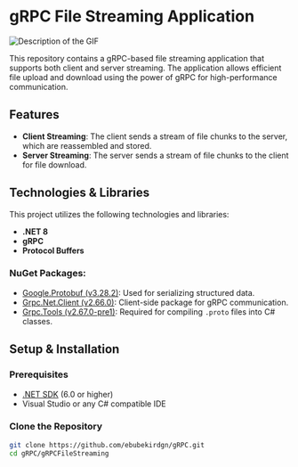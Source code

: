# gRPC File Streaming Application
![Description of the GIF](https://www.webhostdesignpost.com/img/transferring-files.gif)

This repository contains a gRPC-based file streaming application that supports both client and server streaming. The application allows efficient file upload and download using the power of gRPC for high-performance communication.

## Features
- **Client Streaming**: The client sends a stream of file chunks to the server, which are reassembled and stored.
- **Server Streaming**: The server sends a stream of file chunks to the client for file download.

## Technologies & Libraries
This project utilizes the following technologies and libraries:
- **.NET 8**
- **gRPC**
- **Protocol Buffers**

### NuGet Packages:
- [Google.Protobuf (v3.28.2)](https://www.nuget.org/packages/Google.Protobuf/3.28.2): Used for serializing structured data.
- [Grpc.Net.Client (v2.66.0)](https://www.nuget.org/packages/Grpc.Net.Client/2.66.0): Client-side package for gRPC communication.
- [Grpc.Tools (v2.67.0-pre1)](https://www.nuget.org/packages/Grpc.Tools/2.67.0-pre1): Required for compiling `.proto` files into C# classes.

## Setup & Installation

### Prerequisites
- [.NET SDK](https://dotnet.microsoft.com/download/dotnet/6.0) (6.0 or higher)
- Visual Studio or any C# compatible IDE

### Clone the Repository
```bash
git clone https://github.com/ebubekirdgn/gRPC.git
cd gRPC/gRPCFileStreaming
